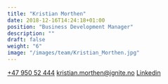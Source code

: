 ```yaml
---
title: "Kristian Morthen"
date: 2018-12-16T14:24:18+01:00
position: "Business Development Manager​"
description: ""
draft: false
weight: "6"
image: "/images/team/Kristian_Morthen.jpg"
---
```


<a class="phoneto" href="tel:+47 950 52 444"><i class="fas fa-phone"></i>+47 950 52 444</a>
<a class="mailto" href="mailto:kristian.morthen@ignite.no"><i class="fas fa-envelope"></i></i>kristian.morthen@ignite.no</a>
<a class="mailto" target="_blank" href="https://www.linkedin.com/in/kristian-kaurstad-morthen/"><i class="fab fa-linkedin-in"></i>Linkedin</a>
